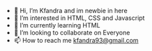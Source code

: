 - 👋 Hi, I’m Kfandra and im newbie in here
- 👀 I’m interested in HTML, CSS and Javascript
- 🌱 I’m currently learning HTML
- 💞️ I’m looking to collaborate on Everyone
- 📫 How to reach me kfandra93@gmail.com

<!---
kfandra93/kfandra93 is a ✨ special ✨ repository because its `README.md` (this file) appears on your GitHub profile.
You can click the Preview link to take a look at your changes.
--->
